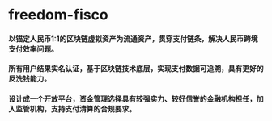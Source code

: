 # freedom-fisco
#### 以锚定人民币1:1的区块链虚拟资产为流通资产，贯穿支付链条，解决人民币跨境支付效率问题。
#### 所有用户结果实名认证，基于区块链技术底层，实现支付数据可追溯，具有更好的反洗钱能力。 
#### 设计成一个开放平台，资金管理选择具有较强实力、较好信誉的金融机构担任，加入监管机构，支持支付清算的合规要求。
